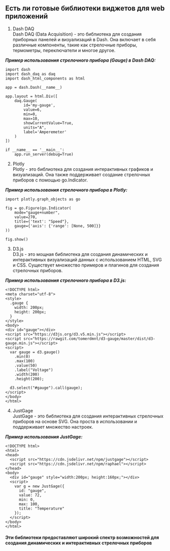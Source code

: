 
## Есть ли готовые библиотеки виджетов для web приложений


1. Dash DAQ
<br>Dash DAQ (Data Acquisition) - это библиотека для создания приборных панелей и визуализаций в Dash. Она включает в себя различные компоненты, такие как стрелочные приборы, термометры, переключатели и многое другое.

**_Пример использования стрелочного прибора (Gauge) в Dash DAQ:_**
```
import dash
import dash_daq as daq
import dash_html_components as html

app = dash.Dash(__name__)

app.layout = html.Div([
    daq.Gauge(
        id='my-gauge',
        value=6,
        min=0,
        max=10,
        showCurrentValue=True,
        units="A",
        label='Amperemeter'
    )
])

if __name__ == '__main__':
    app.run_server(debug=True)
```


2. Plotly
<br>Plotly - это библиотека для создания интерактивных графиков и визуализаций. Она также поддерживает создание стрелочных приборов с помощью go.Indicator.

**_Пример использования стрелочного прибора в Plotly:_**
```
import plotly.graph_objects as go

fig = go.Figure(go.Indicator(
    mode="gauge+number",
    value=270,
    title={'text': "Speed"},
    gauge={'axis': {'range': [None, 500]}}
))

fig.show()
```

3. D3.js
<br>D3.js - это мощная библиотека для создания динамических и интерактивных визуализаций данных с использованием HTML, SVG и CSS. Существует множество примеров и плагинов для создания стрелочных приборов.

**_Пример использования стрелочного прибора в D3.js:_**
```
<!DOCTYPE html>
<meta charset="utf-8">
<style>
  .gauge {
    width: 200px;
    height: 200px;
  }
</style>
<body>
<div id="gauge"></div>
<script src="https://d3js.org/d3.v5.min.js"></script>
<script src="https://rawgit.com/tomerdmnt/d3-gauge/master/dist/d3-gauge.min.js"></script>
<script>
  var gauge = d3.gauge()
    .min(0)
    .max(100)
    .value(50)
    .label("Voltage")
    .width(200)
    .height(200);

  d3.select("#gauge").call(gauge);
</script>
</body>
</html>
```

4. JustGage
<br>JustGage - это библиотека для создания интерактивных стрелочных приборов на основе SVG. Она проста в использовании и поддерживает множество настроек.

**_Пример использования JustGage:_**
```
<!DOCTYPE html>
<html>
<head>
  <script src="https://cdn.jsdelivr.net/npm/justgage"></script>
  <script src="https://cdn.jsdelivr.net/npm/raphael"></script>
</head>
<body>
  <div id="gauge" style="width:200px; height:160px;"></div>
  <script>
    var g = new JustGage({
      id: "gauge",
      value: 72,
      min: 0,
      max: 100,
      title: "Temperature"
    });
  </script>
</body>
</html>
```

#### Эти библиотеки предоставляют широкий спектр возможностей для создания динамических и интерактивных стрелочных приборов